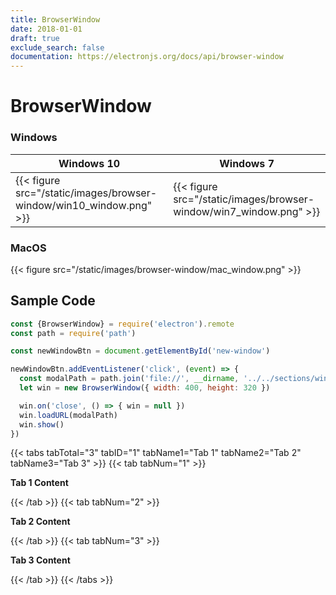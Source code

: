 ```yaml
---
title: BrowserWindow
date: 2018-01-01
draft: true
exclude_search: false
documentation: https://electronjs.org/docs/api/browser-window
---
```


# BrowserWindow

### Windows

Windows 10    | Windows 7
--------|------
{{< figure src="/static/images/browser-window/win10_window.png" >}} | {{< figure src="/static/images/browser-window/win7_window.png" >}}

### MacOS

{{< figure src="/static/images/browser-window/mac_window.png" >}}

## Sample Code

```javascript
const {BrowserWindow} = require('electron').remote
const path = require('path')

const newWindowBtn = document.getElementById('new-window')

newWindowBtn.addEventListener('click', (event) => {
  const modalPath = path.join('file://', __dirname, '../../sections/windows/modal.html')
  let win = new BrowserWindow({ width: 400, height: 320 })

  win.on('close', () => { win = null })
  win.loadURL(modalPath)
  win.show()
})
```


{{< tabs tabTotal="3" tabID="1" tabName1="Tab 1" tabName2="Tab 2" tabName3="Tab 3" >}}
{{< tab tabNum="1" >}}

**Tab 1 Content**

{{< /tab >}}
{{< tab tabNum="2" >}}

**Tab 2 Content**

{{< /tab >}}
{{< tab tabNum="3" >}}

**Tab 3 Content**

{{< /tab >}}
{{< /tabs >}}